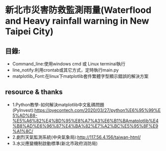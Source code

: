 # 新北市災害防救監測雨量(Waterflood and Heavy rainfall warning in New Taipei City)
## 目錄:
* Command_line:使用windows cmd 或 Linux terminal執行
* line_notify:利用crontab或其它方式，定時執行main.py
* matplotlib_Font:在linux下matplotlib套件繁體字型顯示錯誤的解決方案

## resource & thanks
* 1.Python教學-如何解決matplotlib中文亂碼問題(PyInvest):https://pyecontech.com/2020/03/27/python%E6%95%99%E5%AD%B8-%E5%A6%82%E4%BD%95%E8%A7%A3%E6%B1%BAmatplotlib%E4%B8%AD%E6%96%87%E4%BA%82%E7%A2%BC%E5%95%8F%E9%A1%8C/
* 2.劇烈天氣監測系統(中央氣象局):http://117.56.4.156/taiwan-html/
* 3.水災應變機制啟動標準(新北市政府消防局)



